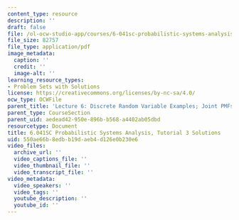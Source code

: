 ```yaml
---
content_type: resource
description: ''
draft: false
file: /ol-ocw-studio-app/courses/6-041sc-probabilistic-systems-analysis-and-applied-probability-fall-2013/550ae66b8edbb19daeb4d126e0b230e6_MIT6_041SCF13_tut03_sol.pdf
file_size: 82757
file_type: application/pdf
image_metadata:
  caption: ''
  credit: ''
  image-alt: ''
learning_resource_types:
- Problem Sets with Solutions
license: https://creativecommons.org/licenses/by-nc-sa/4.0/
ocw_type: OCWFile
parent_title: 'Lecture 6: Discrete Random Variable Examples; Joint PMFs'
parent_type: CourseSection
parent_uid: aedead42-950e-896b-b568-a4402ab05dbd
resourcetype: Document
title: 6.041SC Probabilistic Systems Analysis, Tutorial 3 Solutions
uid: 550ae66b-8edb-b19d-aeb4-d126e0b230e6
video_files:
  archive_url: ''
  video_captions_file: ''
  video_thumbnail_file: ''
  video_transcript_file: ''
video_metadata:
  video_speakers: ''
  video_tags: ''
  youtube_description: ''
  youtube_id: ''
---
```

